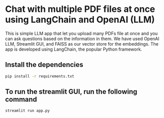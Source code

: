 # Chat with multiple PDF files at once using LangChain and OpenAI (LLM)

This is simple LLM app that let you upload many PDFs file at once and you can ask questions based on the information in them. We have used OpenAI LLM, Streamlit GUI, and FAISS as our vector store for the embeddings. The app is developed using LangChain, the popular Python framework.

## Install the dependencies

```bash
pip install -r requirements.txt
```

## To run the streamlit GUI, run the following command

```bash
streamlit run app.py
```
